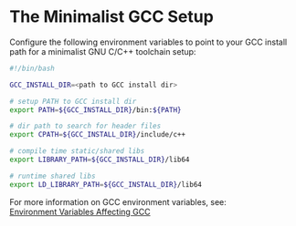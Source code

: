 # The Minimalist GCC Setup

Configure the following environment variables to point to your GCC install path for a minimalist GNU C/C++ toolchain setup:

```bash
#!/bin/bash

GCC_INSTALL_DIR=<path to GCC install dir>

# setup PATH to GCC install dir
export PATH=${GCC_INSTALL_DIR}/bin:${PATH}

# dir path to search for header files
export CPATH=${GCC_INSTALL_DIR}/include/c++

# compile time static/shared libs
export LIBRARY_PATH=${GCC_INSTALL_DIR}/lib64

# runtime shared libs
export LD_LIBRARY_PATH=${GCC_INSTALL_DIR}/lib64
```

For more information on GCC environment variables, see:  
[Environment Variables Affecting GCC](https://gcc.gnu.org/onlinedocs/gcc/Environment-Variables.html)

